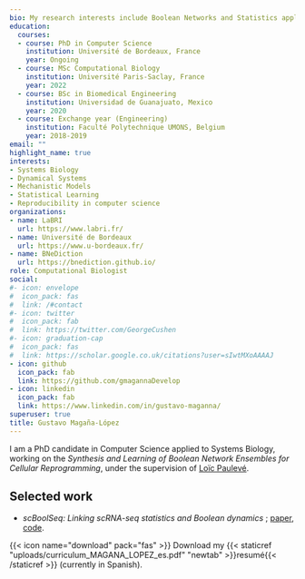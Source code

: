 ```yaml
---
bio: My research interests include Boolean Networks and Statistics applied to Systems Biology.
education:
  courses:
  - course: PhD in Computer Science
    institution: Université de Bordeaux, France
    year: Ongoing
  - course: MSc Computational Biology
    institution: Université Paris-Saclay, France
    year: 2022
  - course: BSc in Biomedical Engineering
    institution: Universidad de Guanajuato, Mexico
    year: 2020
  - course: Exchange year (Engineering)
    institution: Faculté Polytechnique UMONS, Belgium
    year: 2018‐2019
email: ""
highlight_name: true
interests:
- Systems Biology
- Dynamical Systems
- Mechanistic Models
- Statistical Learning
- Reproducibility in computer science
organizations:
- name: LaBRI
  url: https://www.labri.fr/
- name: Université de Bordeaux
  url: https://www.u-bordeaux.fr/
- name: BNeDiction 
  url: https://bnediction.github.io/
role: Computational Biologist
social:
#- icon: envelope
#  icon_pack: fas
#  link: /#contact
#- icon: twitter
#  icon_pack: fab
#  link: https://twitter.com/GeorgeCushen
#- icon: graduation-cap
#  icon_pack: fas
#  link: https://scholar.google.co.uk/citations?user=sIwtMXoAAAAJ
- icon: github
  icon_pack: fab
  link: https://github.com/gmagannaDevelop
- icon: linkedin
  icon_pack: fab
  link: https://www.linkedin.com/in/gustavo-maganna/
superuser: true
title: Gustavo Magaña-López
---
```


I am a PhD candidate in Computer Science applied to Systems Biology, working on the
_Synthesis and Learning of Boolean Network Ensembles for Cellular Reprogramming_,
under the supervision of [Loïc Paulevé][pauleve].

## Selected work
* *scBoolSeq: Linking scRNA-seq statistics and Boolean dynamics* ; [paper][scboolseqplos], [code][scboolseqgh].


{{< icon name="download" pack="fas" >}} Download my {{< staticref "uploads/curriculum_MAGANA_LOPEZ_es.pdf" "newtab" >}}resumé{{< /staticref >}} (currently in Spanish).

[pauleve]: https://loicpauleve.name/ "Loïc Paulevé"
[ups]: https://www.universite-paris-saclay.fr/ "Université Paris-Saclay"
[scboolseqplos]: http://journals.plos.org/ploscompbiol/article?id=10.1371/journal.pcbi.1011620
[scboolseqgh]: https://github.com/bnediction/scBoolSeq
